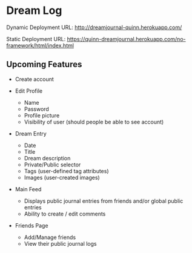 # Dream Log

Dynamic Deployment URL:
http://dreamjournal-quinn.herokuapp.com/

Static Deployment URL:
https://quinn-dreamjournal.herokuapp.com/no-framework/html/index.html

## Upcoming Features

* Create account

* Edit Profile
  * Name
  * Password
  * Profile picture
  * Visibility of user (should people be able to see account)

* Dream Entry
  * Date
  * Title
  * Dream description
  * Private/Public selector
  * Tags (user-defined tag attributes)
  * Images (user-created images)

* Main Feed
  * Displays public journal entries from friends and/or global public entries
  * Ability to create / edit comments
  
* Friends Page
  * Add/Manage friends
  * View their public journal logs
